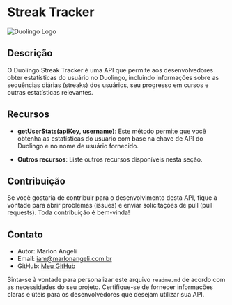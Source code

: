 # Streak Tracker

![Duolingo Logo](https://seeklogo.com/images/D/duolingo-logo-72D27116F8-seeklogo.com.png)

## Descrição

O Duolingo Streak Tracker é uma API que permite aos desenvolvedores obter estatísticas do usuário no Duolingo, incluindo informações sobre as sequências diárias (streaks) dos usuários, seu progresso em cursos e outras estatísticas relevantes.

## Recursos

- **getUserStats(apiKey, username)**: Este método permite que você obtenha as estatísticas do usuário com base na chave de API do Duolingo e no nome de usuário fornecido.

- **Outros recursos**: Liste outros recursos disponíveis nesta seção.

## Contribuição

Se você gostaria de contribuir para o desenvolvimento desta API, fique à vontade para abrir problemas (issues) e enviar solicitações de pull (pull requests). Toda contribuição é bem-vinda!

## Contato

- Autor: Marlon Angeli
- Email: iam@marlonangeli.com.br
- GitHub: [Meu GitHub](https://github.com/marlonangeli)

Sinta-se à vontade para personalizar este arquivo `readme.md` de acordo com as necessidades do seu projeto. Certifique-se de fornecer informações claras e úteis para os desenvolvedores que desejam utilizar sua API.
